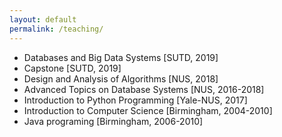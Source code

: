 ```yaml
---
layout: default
permalink: /teaching/
---
```


* Databases and Big Data Systems [SUTD, 2019]
* Capstone [SUTD, 2019]
* Design and Analysis of Algorithms [NUS, 2018]
* Advanced Topics on Database Systems [NUS, 2016-2018]
* Introduction to Python Programming [Yale-NUS, 2017]
* Introduction to Computer Science [Birmingham, 2004-2010]
* Java programing [Birmingham, 2006-2010]

